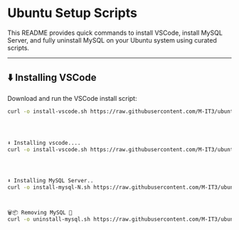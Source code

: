 # Ubuntu Setup Scripts

This README provides quick commands to install VSCode, install MySQL Server, and fully uninstall MySQL on your Ubuntu system using curated scripts.

---

## ⬇️ Installing VSCode

Download and run the VSCode install script:

```bash
curl -o install-vscode.sh https://raw.githubusercontent.com/M-IT3/ubuntu/refs/heads/main/install-vscode.sh && chmod +x install-vscode.sh && ./install-vscode.sh




⬇️ Installing vscode.... 
curl -o install-vscode.sh https://raw.githubusercontent.com/M-IT3/ubuntu/refs/heads/main/install-vscode.sh && chmod +x install-vscode.sh && ./install-vscode.sh




⬇️ Installing MySQL Server..
curl -o install-mysql-N.sh https://raw.githubusercontent.com/M-IT3/ubuntu/refs/heads/main/install-mysql-N.sh && chmod +x install-mysql-N.sh && ./install-mysql-N.sh



🗑️📦 Removing MySQL 🧹
curl -o uninstall-mysql.sh https://raw.githubusercontent.com/M-IT3/ubuntu/refs/heads/main/uninstall-mysql.sh && chmod +x uninstall-mysql.sh && ./uninstall-mysql.sh
